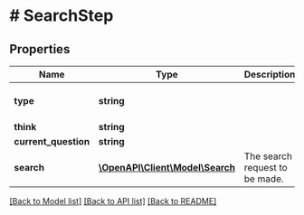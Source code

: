 # # SearchStep

## Properties

Name | Type | Description | Notes
------------ | ------------- | ------------- | -------------
**type** | **string** |  | [optional] [default to 'base_search']
**think** | **string** |  |
**current_question** | **string** |  |
**search** | [**\OpenAPI\Client\Model\Search**](Search.md) | The search request to be made. |

[[Back to Model list]](../../README.md#models) [[Back to API list]](../../README.md#endpoints) [[Back to README]](../../README.md)
